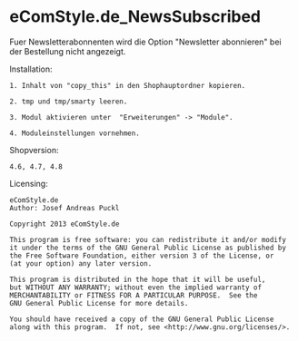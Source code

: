 eComStyle.de_NewsSubscribed
==========================

Fuer Newsletterabonnenten wird die Option "Newsletter abonnieren" bei der Bestellung nicht angezeigt.

Installation: 

    1. Inhalt von "copy_this" in den Shophauptordner kopieren.
	
	2. tmp und tmp/smarty leeren.
	
	3. Modul aktivieren unter  "Erweiterungen" -> "Module".

	4. Moduleinstellungen vornehmen.
	
Shopversion:

	4.6, 4.7, 4.8
	
Licensing: 

	eComStyle.de
	Author: Josef Andreas Puckl

	Copyright 2013 eComStyle.de

    This program is free software: you can redistribute it and/or modify
    it under the terms of the GNU General Public License as published by
    the Free Software Foundation, either version 3 of the License, or
    (at your option) any later version.

    This program is distributed in the hope that it will be useful,
    but WITHOUT ANY WARRANTY; without even the implied warranty of
    MERCHANTABILITY or FITNESS FOR A PARTICULAR PURPOSE.  See the
    GNU General Public License for more details.

    You should have received a copy of the GNU General Public License
    along with this program.  If not, see <http://www.gnu.org/licenses/>.